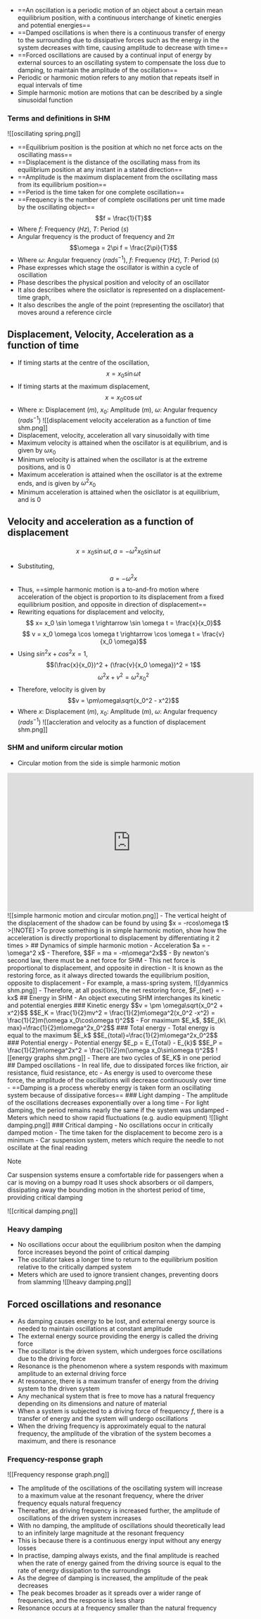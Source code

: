 - ==An oscillation is a periodic motion of an object about a certain mean equilibrium position, with a continuous interchange of kinetic energies and potential energies==
- ==Damped oscillations is when there is a continuous transfer of energy to the surrounding due to dissipative forces such as the energy in the system decreases with time, causing amplitude to decrease with time==
- ==Forced oscillations are caused by a continual input of energy by external sources to an oscillating system to compensate the loss due to damping, to maintain the amplitude of the oscillation==
- Periodic or harmonic motion refers to any motion that repeats itself in equal intervals of time
- Simple harmonic motion are motions that can be described by a single sinusoidal function
### Terms and definitions in SHM
![[oscillating spring.png]]
- ==Equilibrium position is the position at which no net force acts on the oscillating mass==
- ==Displacement is the distance of the oscillating mass from its equilibrium position at any instant in a stated direction==
- ==Amplitude is the maximum displacement from the oscillating mass from its equilibrium position==
- ==Period is the time taken for one complete oscillation==
- ==Frequency is the number of complete oscillations per unit time made by the oscillating object== $$f = \frac{1}{T}$$
- Where $f$: Frequency ($Hz$), $T$: Period ($s$)
- Angular frequency is the product of frequency and $2\pi$$$\omega = 2\pi f = \frac{2\pi}{T}$$
- Where $\omega$: Angular frequency ($rad s^{-1}$), $f$: Frequency ($Hz$), $T$: Period ($s$)
- Phase expresses which stage the oscillator is within a cycle of oscillation
- Phase describes the physical position and velocity of an oscillator
- It also describes where the osicllator is represented on a displacement-time graph, 
- It also describes the angle of the point (representing the oscillator) that moves around a reference circle
## Displacement, Velocity, Acceleration as a function of time
- If timing starts at the centre of the oscillation, $$x = x_0 \sin\omega t$$
- If timing starts at the maximum displacement,  $$x = x_0 \cos\omega t$$
- Where $x$: Displacement ($m$), $x_0$: Amplitude ($m$), $\omega$: Angular frequency ($rad s^{-1}$)
![[displacement velocity acceleration as a function of time shm.png]]
- Displacement, velocity, acceleration all vary sinusoidally with time
- Maximum velocity is attained when the oscillator is at equilibrium, and is given by $\omega x_0$
- Minimum velocity is attained when the oscillator is at the extreme positions, and is 0
- Maximum acceleration is attained when the oscillator is at the extreme ends, and is given by $\omega ^2 x_0$
- Minimum acceleration is attained when the osicllator is at equilibrium, and is 0
## Velocity and acceleration as a function of displacement
$$x =x_0 \sin \omega t, a = -\omega ^2 x_0 \sin \omega t$$
- Substituting, $$a = -\omega^2 x$$
- Thus, ==simple harmonic motion is a to-and-fro motion where acceleration of the object is proportion to its displacement from a fixed equilibrium position, and opposite in direction of displacement==
- Rewriting equations for displacement and velocity, $$ x= x_0 \sin \omega t \rightarrow \sin \omega t = \frac{x}{x_0}$$$$ v = x_0 \omega \cos \omega t \rightarrow \cos \omega t = \frac{v}{x_0 \omega}$$
- Using $sin^2 x + cos^2 x = 1$, $$(\frac{x}{x_0})^2 + (\frac{v}{x_0 \omega})^2 = 1$$$$\omega^2 x + v^2 = \omega ^2 x_0 ^2$$
- Therefore, velocity is given by $$v = \pm\omega\sqrt{x_0^2 - x^2}$$
- Where $x$: Displacement ($m$), $x_0$: Amplitude ($m$), $\omega$: Angular frequency ($rad s^{-1}$)
![[accleration and velocity as a function of displacement shm.png]]
### SHM and uniform circular motion
- Circular motion from the side is simple harmonic motion

<iframe width="560" height="315" src="https://www.youtube.com/embed/JSBw-JyFgZk?si=8EL9NVsopB81dG7M" title="YouTube video player" frameborder="0" allow="accelerometer; autoplay; clipboard-write; encrypted-media; gyroscope; picture-in-picture; web-share" allowfullscreen></iframe>
![[simple harmonic motion and circular motion.png]]
- The vertical height of the displacement of the shadow can be found by using $x = -rcos\omega t$
>[!NOTE] 
>To prove something is in simple harmonic motion, show how the acceleration is directly proportional to displacement by differentiating it 2 times
>
## Dynamics of simple harmonic motion
- Acceleration $a = -\omega^2 x$
- Therefore, $$F = ma = -m\omega^2x$$
- By newton's second law, there must be a net force for SHM
- This net force is proportional to displacement, and opposite in direction
- It is known as the restoring force, as it always directed towards the equilibrium position, opposite to displacement
- For example, a mass-spring system, ![[dyanmics shm.png]]
- Therefore, at all positions, the net restoring force, $F_{net} = -kx$
## Energy in SHM
- An object executing SHM interchanges its kinetic and potential energies
### Kinetic energy
$$v = \pm \omega\sqrt{x_0^2 + x^2}$$
$$E_K = \frac{1}{2}mv^2 = \frac{1}{2}m\omega^2(x_0^2 -x^2) = \frac{1}{2}m(\omega x_0\cos\omega t)^2$$
- For maximum $E_k$, $$E_{k\ max}=\frac{1}{2}m\omega^2x_0^2$$
### Total energy
- Total energy is equal to the maximum $E_k$ $$E_{total}=\frac{1}{2}m\omega^2x_0^2$$
### Potential energy
- Potential energy $E_p = E_{Total} - E_{k}$
$$E_P = \frac{1}{2}m\omega^2x^2 = \frac{1}{2}m(\omega x_0\sin\omega t)^2$$
![[energy graphs shm.png]]
- There are two cycles of $E_K$ in one period
## Damped oscillations
- In real life, due to dissipated forces like friction, air resistance, fluid resistance, etc
- As energy is used to overcome these force, the amplitude of the oscillations will decrease continuously over time
- ==Damping is a process whereby energy is taken form an oscillating system because of dissipative forces==
### Light damping
- The amplitude of the oscillations decreases exponentially over a long time
- For light damping, the period remains nearly the same if the system was undamped
- Meters which need to show rapid fluctuations (e.g. audio equipment)
![[light damping.png]]
### Critical damping
- No oscillations occur in critically damped motion
- The time taken for the displacement to become zero is a minimum
- Car suspension system, meters which require the needle to not oscillate at the final reading

>[!NOTE]
>Car suspension systems ensure a comfortable ride for passengers when a car is moving on a bumpy road
>It uses shock absorbers or oil dampers, dissipating away the bounding motion in the shortest period of time, providing critical damping
>

![[critical damping.png]]
### Heavy damping
- No oscillations occur about the equilibrium positon when the damping force increases beyond the point of critical damping
- The oscillator takes a longer time to return to the equilibrium position relative to the critically damped system
- Meters which are used to ignore transient changes, preventing doors from slamming
![[heavy damping.png]]
## Forced oscillations and resonance 
- As damping causes energy to be lost, and external energy source is needed to maintain oscillations at constant amplitude
- The external energy source providing the energy is called the driving force
- The oscillator is the driven system, which undergoes force oscillations due to the driving force
- Resonance is the phenomenon where a system responds with maximum amplitude to an external driving force
- At resonance, there is a maximum transfer of energy from the driving system to the driven system
- Any mechanical system that is free to move has a natural frequency depending on its dimensions and nature of material
- When a system is subjected to a driving force of frequency $f$, there is a transfer of energy and the system will undergo oscillations
- When the driving frequency is approximately equal to the natural frequency, the amplitude of the vibration of the system becomes a maximum, and there is resonance
### Frequency-response graph
![[Frequency response graph.png]]
- The amplitude of the oscillations of the oscillating system will increase to a maximum value at the resonant frequency, where the driver frequency equals natural frequency
- Thereafter, as driving frequency is increased further, the amplitude of oscillations of the driven system increases
- With no damping, the amplitude of oscillations should theoretically lead to an infinitely large magnitude at the resonant frequency
- This is because there is a continuous energy input without any energy losses
- In practise, damping always exists, and the final amplitude is reached when the rate of energy gained from the driving source is equal to the rate of energy dissipation to the surroundings
- As the degree of damping is increased, the amplitude of the peak decreases
- The peak becomes broader as it spreads over a wider range of frequencies, and the response is less sharp
- Resonance occurs at a frequency smaller than the natural frequency